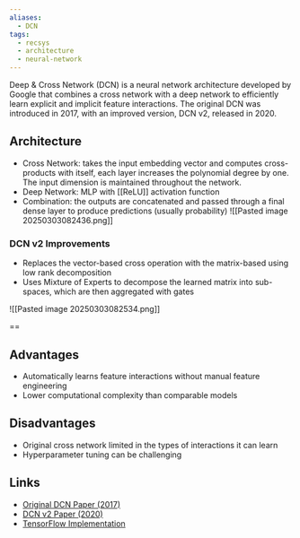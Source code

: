 ```yaml
---
aliases:
  - DCN
tags:
  - recsys
  - architecture
  - neural-network
---
```

Deep & Cross Network (DCN) is a neural network architecture developed by Google that combines a cross network with a deep network to efficiently learn explicit and implicit feature interactions. The original DCN was introduced in 2017, with an improved version, DCN v2, released in 2020.
## Architecture
* Cross Network: takes the input embedding vector and computes cross-products with itself, each layer increases the polynomial degree by one. The input dimension is maintained throughout the network.
* Deep Network: MLP with [[ReLU]] activation function
* Combination: the outputs are concatenated and passed through a final dense layer to produce predictions (usually probability)
![[Pasted image 20250303082436.png]]

### DCN v2 Improvements
* Replaces the vector-based cross operation with the matrix-based using low rank decomposition
* Uses Mixture of Experts to decompose the learned matrix into sub-spaces, which are then aggregated with gates

![[Pasted image 20250303082534.png]]

==

## Advantages
- Automatically learns feature interactions without manual feature engineering
- Lower computational complexity than comparable models

## Disadvantages
- Original cross network limited in the types of interactions it can learn
- Hyperparameter tuning can be challenging

## Links

- [Original DCN Paper (2017)](https://arxiv.org/abs/1708.05123)
- [DCN v2 Paper (2020)](https://arxiv.org/abs/2008.13535)
- [TensorFlow Implementation](https://www.tensorflow.org/recommenders/examples/dcn)
